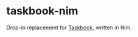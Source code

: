 # taskbook-nim
Drop-in replacement for [Taskbook](https://github.com/klaussinani/taskbook), written in Nim.
